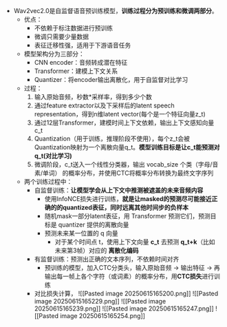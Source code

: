 - Wav2vec2.0是自监督语音预训练模型，**训练过程分为预训练和微调两部分**。
	- 优点：
		- 不依赖于标注数据进行预训练
		- 微调只需要少量数据
		- 表征迁移性强，适用于下游语音任务
	- 模型架构分为三部分：
		- CNN encoder：音频转成潜在特征
		- Transformer：建模上下文关系
		- Quantizer：将encoder输出离散化，用于自监督对比学习
	- 过程：
		1. 输入原始音频，秒数$*$采样率，得到多少个数
		2. 通过feature extractor以及下采样后的latent speech representation，得到n维latent vector(每个是一个特征向量z_t)
		3. 通过12层Transformer，建模时间上下文依赖，输出上下文感知向量c_t
		4. Quantization（用于训练，推理阶段不使用），每个z_t会被Quantization映射为一个离散向量q_t。**模型训练目标是让c_t能预测对q_t(对比学习)**
		5. 微调阶段，c_t送入一个线性分类器，输出 vocab_size 个类（字母/音素/单词） 的概率分布，并使用CTC将概率分布转换为最终文字序列
	- 两个训练过程中：
		- 自监督训练：**让模型学会从上下文中推测被遮盖的未来音频内容**
			- 使用InfoNCE损失进行训练，**就是让masked的预测尽可能接近正确的的quantized表征，同时远离其他时间步的负样本**
			- 随机mask一部分latent表征，用 Transformer 预测它们，预测目标是 quantizer 提供的离散向量
			- 预测未来某一位置的 q 向量
				- 对于某个时间点 t，使用上下文向量 **c_t** 去预测 **q_t+k**（比如未来第3帧）对应的 **离散化编码**
		- 有监督训练：预测出正确的文本序列，不依赖时间对齐
			- 预训练的模型，加入CTC分类头，输入原始音频 → 输出特征 → 再输出每一帧上各个字符（或词素）的概率分布，用**CTC损失**进行训练
		- 对比损失计算，
			  ![[Pasted image 20250615165200.png]]
			  ![[Pasted image 20250615165229.png]]
			  ![[Pasted image 20250615165239.png]]
			  ![[Pasted image 20250615165247.png]]
			  ![[Pasted image 20250615165254.png]]
	